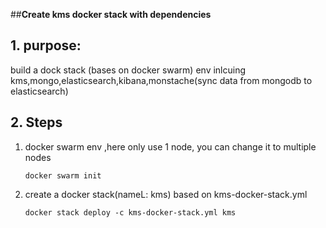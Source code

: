 ##**Create kms docker stack with dependencies**

## 1. purpose:
build a dock stack (bases on docker swarm) env inlcuing kms,mongo,elasticsearch,kibana,monstache(sync data from mongodb to elasticsearch)

## 2. Steps 

1. docker swarm env ,here only use 1 node, you can change it to multiple nodes
   ```
   docker swarm init
   ```
2. create a docker stack(nameL: kms) based on kms-docker-stack.yml
   ```
   docker stack deploy -c kms-docker-stack.yml kms 
   ```